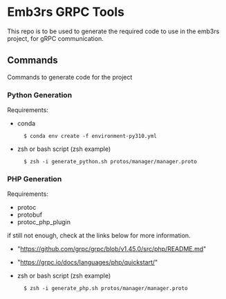 # Emb3rs GRPC Tools

This repo is to be used to generate the required code to use in the emb3rs project, for gRPC communication.

## Commands

Commands to generate code for the project

### Python Generation


Requirements:

- conda

        $ conda env create -f environment-py310.yml

- zsh or bash script (zsh example)

        $ zsh -i generate_python.sh protos/manager/manager.proto


### PHP Generation

Requirements:

- protoc
- protobuf
- protoc_php_plugin

if still not enough, check at the links below for more information.
- "https://github.com/grpc/grpc/blob/v1.45.0/src/php/README.md"
- "https://grpc.io/docs/languages/php/quickstart/"

- zsh or bash script (zsh example)

        $ zsh -i generate_php.sh protos/manager/manager.proto